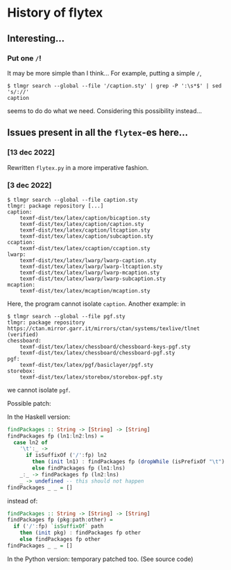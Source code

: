 
# History of flytex

## Interesting...

### Put one ```/```!
It may be more simple than I think... For example, putting a simple ```/```,
```
$ tlmgr search --global --file '/caption.sty' | grep -P ':\s*$' | sed 's/://'
caption
```
seems to do do what we need. Considering this possibility instead...

## Issues present in all the ```flytex```-es here...

### [13 dec 2022]

Rewritten ```flytex.py``` in a more imperative fashion.

### [3 dec 2022]

```
$ tlmgr search --global --file caption.sty
tlmgr: package repository [...]
caption:
	texmf-dist/tex/latex/caption/bicaption.sty
	texmf-dist/tex/latex/caption/caption.sty
	texmf-dist/tex/latex/caption/ltcaption.sty
	texmf-dist/tex/latex/caption/subcaption.sty
ccaption:
	texmf-dist/tex/latex/ccaption/ccaption.sty
lwarp:
	texmf-dist/tex/latex/lwarp/lwarp-caption.sty
	texmf-dist/tex/latex/lwarp/lwarp-ltcaption.sty
	texmf-dist/tex/latex/lwarp/lwarp-mcaption.sty
	texmf-dist/tex/latex/lwarp/lwarp-subcaption.sty
mcaption:
	texmf-dist/tex/latex/mcaption/mcaption.sty
```

Here, the program cannot isolate ```caption```. Another example: in

```
$ tlmgr search --global --file pgf.sty
tlmgr: package repository https://ctan.mirror.garr.it/mirrors/ctan/systems/texlive/tlnet (verified)
chessboard:
	texmf-dist/tex/latex/chessboard/chessboard-keys-pgf.sty
	texmf-dist/tex/latex/chessboard/chessboard-pgf.sty
pgf:
	texmf-dist/tex/latex/pgf/basiclayer/pgf.sty
storebox:
	texmf-dist/tex/latex/storebox/storebox-pgf.sty
```

we cannot isolate ```pgf```.

Possible patch:

In the Haskell version:

```haskell
findPackages :: String -> [String] -> [String]
findPackages fp (ln1:ln2:lns) =
  case ln2 of
    '\t':_ ->
      if isSuffixOf ('/':fp) ln2
        then (init ln1) : findPackages fp (dropWhile (isPrefixOf "\t") lns)
        else findPackages fp (ln1:lns)
    _:_ -> findPackages fp (ln2:lns)
    _ -> undefined -- this should not happen
findPackages _ _ = []
```

instead of:

```haskell
findPackages :: String -> [String] -> [String]
findPackages fp (pkg:path:other) =
  if ('/':fp) `isSuffixOf` path
    then (init pkg) : findPackages fp other
    else findPackages fp other
findPackages _ _ = []
```

In the Python version: temporary patched too. (See source code)

